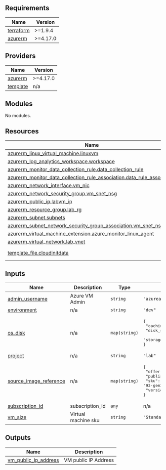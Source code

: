<!-- BEGIN_TF_DOCS -->
## Requirements

| Name | Version |
|------|---------|
| <a name="requirement_terraform"></a> [terraform](#requirement\_terraform) | >=1.9.4 |
| <a name="requirement_azurerm"></a> [azurerm](#requirement\_azurerm) | >=4.17.0 |

## Providers

| Name | Version |
|------|---------|
| <a name="provider_azurerm"></a> [azurerm](#provider\_azurerm) | >=4.17.0 |
| <a name="provider_template"></a> [template](#provider\_template) | n/a |

## Modules

No modules.

## Resources

| Name | Type |
|------|------|
| [azurerm_linux_virtual_machine.linuxvm](https://registry.terraform.io/providers/hashicorp/azurerm/latest/docs/resources/linux_virtual_machine) | resource |
| [azurerm_log_analytics_workspace.workspace](https://registry.terraform.io/providers/hashicorp/azurerm/latest/docs/resources/log_analytics_workspace) | resource |
| [azurerm_monitor_data_collection_rule.data_collection_rule](https://registry.terraform.io/providers/hashicorp/azurerm/latest/docs/resources/monitor_data_collection_rule) | resource |
| [azurerm_monitor_data_collection_rule_association.data_rule_association](https://registry.terraform.io/providers/hashicorp/azurerm/latest/docs/resources/monitor_data_collection_rule_association) | resource |
| [azurerm_network_interface.vm_nic](https://registry.terraform.io/providers/hashicorp/azurerm/latest/docs/resources/network_interface) | resource |
| [azurerm_network_security_group.vm_snet_nsg](https://registry.terraform.io/providers/hashicorp/azurerm/latest/docs/resources/network_security_group) | resource |
| [azurerm_public_ip.labvm_ip](https://registry.terraform.io/providers/hashicorp/azurerm/latest/docs/resources/public_ip) | resource |
| [azurerm_resource_group.lab_rg](https://registry.terraform.io/providers/hashicorp/azurerm/latest/docs/resources/resource_group) | resource |
| [azurerm_subnet.subnets](https://registry.terraform.io/providers/hashicorp/azurerm/latest/docs/resources/subnet) | resource |
| [azurerm_subnet_network_security_group_association.vm_snet_nsg_link](https://registry.terraform.io/providers/hashicorp/azurerm/latest/docs/resources/subnet_network_security_group_association) | resource |
| [azurerm_virtual_machine_extension.azure_monitor_linux_agent](https://registry.terraform.io/providers/hashicorp/azurerm/latest/docs/resources/virtual_machine_extension) | resource |
| [azurerm_virtual_network.lab_vnet](https://registry.terraform.io/providers/hashicorp/azurerm/latest/docs/resources/virtual_network) | resource |
| [template_file.cloudinitdata](https://registry.terraform.io/providers/hashicorp/template/latest/docs/data-sources/file) | data source |

## Inputs

| Name | Description | Type | Default | Required |
|------|-------------|------|---------|:--------:|
| <a name="input_admin_username"></a> [admin\_username](#input\_admin\_username) | Azure VM Admin | `string` | `"azureadmin"` | no |
| <a name="input_environment"></a> [environment](#input\_environment) | n/a | `string` | `"dev"` | no |
| <a name="input_os_disk"></a> [os\_disk](#input\_os\_disk) | n/a | `map(string)` | <pre>{<br/>  "caching": "ReadWrite",<br/>  "disk_size_gb": "80",<br/>  "storage_account_type": "Standard_LRS"<br/>}</pre> | no |
| <a name="input_project"></a> [project](#input\_project) | n/a | `string` | `"lab"` | no |
| <a name="input_source_image_reference"></a> [source\_image\_reference](#input\_source\_image\_reference) | n/a | `map(string)` | <pre>{<br/>  "offer": "RHEL",<br/>  "publisher": "RedHat",<br/>  "sku": "93-gen2",<br/>  "version": "latest"<br/>}</pre> | no |
| <a name="input_subscription_id"></a> [subscription\_id](#input\_subscription\_id) | subscription\_id | `any` | n/a | yes |
| <a name="input_vm_size"></a> [vm\_size](#input\_vm\_size) | Virtual machine sku | `string` | `"Standard_DS1_v2"` | no |

## Outputs

| Name | Description |
|------|-------------|
| <a name="output_vm_public_ip_address"></a> [vm\_public\_ip\_address](#output\_vm\_public\_ip\_address) | VM public IP Address |
<!-- END_TF_DOCS -->